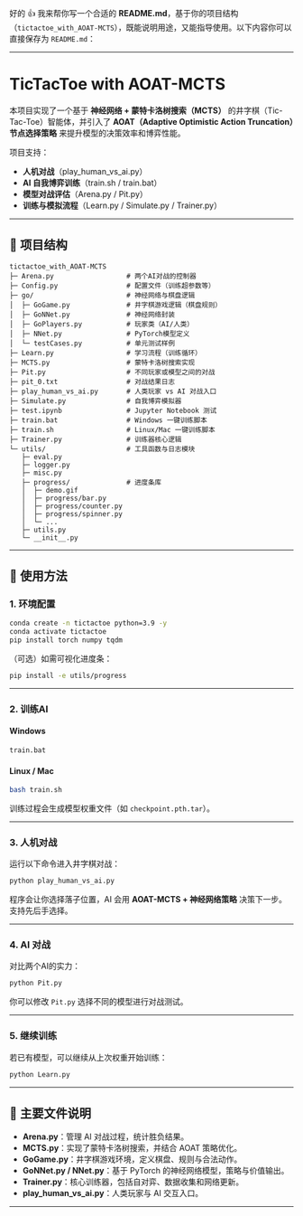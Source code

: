 好的 👍 我来帮你写一个合适的 **README.md**，基于你的项目结构（`tictactoe_with_AOAT-MCTS`），既能说明用途，又能指导使用。以下内容你可以直接保存为 `README.md`：

---

# TicTacToe with AOAT-MCTS

本项目实现了一个基于 **神经网络 + 蒙特卡洛树搜索（MCTS）** 的井字棋（Tic-Tac-Toe）智能体，并引入了 **AOAT（Adaptive Optimistic Action Truncation）节点选择策略** 来提升模型的决策效率和博弈性能。

项目支持：

* **人机对战**（play_human_vs_ai.py）
* **AI 自我博弈训练**（train.sh / train.bat）
* **模型对战评估**（Arena.py / Pit.py）
* **训练与模拟流程**（Learn.py / Simulate.py / Trainer.py）

---

## 📂 项目结构

```
tictactoe_with_AOAT-MCTS
├─ Arena.py                  # 两个AI对战的控制器
├─ Config.py                 # 配置文件（训练超参数等）
├─ go/                       # 神经网络与棋盘逻辑
│  ├─ GoGame.py              # 井字棋游戏逻辑（棋盘规则）
│  ├─ GoNNet.py              # 神经网络封装
│  ├─ GoPlayers.py           # 玩家类（AI/人类）
│  ├─ NNet.py                # PyTorch模型定义
│  └─ testCases.py           # 单元测试样例
├─ Learn.py                  # 学习流程（训练循环）
├─ MCTS.py                   # 蒙特卡洛树搜索实现
├─ Pit.py                    # 不同玩家或模型之间的对战
├─ pit_0.txt                 # 对战结果日志
├─ play_human_vs_ai.py       # 人类玩家 vs AI 对战入口
├─ Simulate.py               # 自我博弈模拟器
├─ test.ipynb                # Jupyter Notebook 测试
├─ train.bat                 # Windows 一键训练脚本
├─ train.sh                  # Linux/Mac 一键训练脚本
├─ Trainer.py                # 训练器核心逻辑
└─ utils/                    # 工具函数与日志模块
   ├─ eval.py
   ├─ logger.py
   ├─ misc.py
   ├─ progress/              # 进度条库
   │  ├─ demo.gif
   │  ├─ progress/bar.py
   │  ├─ progress/counter.py
   │  ├─ progress/spinner.py
   │  └─ ...
   ├─ utils.py
   └─ __init__.py
```

---

## 🚀 使用方法

### 1. 环境配置

```bash
conda create -n tictactoe python=3.9 -y
conda activate tictactoe
pip install torch numpy tqdm
```

（可选）如需可视化进度条：

```bash
pip install -e utils/progress
```

---

### 2. 训练AI

#### Windows

```bash
train.bat
```

#### Linux / Mac

```bash
bash train.sh
```

训练过程会生成模型权重文件（如 `checkpoint.pth.tar`）。

---

### 3. 人机对战

运行以下命令进入井字棋对战：

```bash
python play_human_vs_ai.py
```

程序会让你选择落子位置，AI 会用 **AOAT-MCTS + 神经网络策略** 决策下一步。
支持先后手选择。

---

### 4. AI 对战

对比两个AI的实力：

```bash
python Pit.py
```

你可以修改 `Pit.py` 选择不同的模型进行对战测试。

---

### 5. 继续训练

若已有模型，可以继续从上次权重开始训练：

```bash
python Learn.py
```

---

## 📑 主要文件说明

* **Arena.py**：管理 AI 对战过程，统计胜负结果。
* **MCTS.py**：实现了蒙特卡洛树搜索，并结合 AOAT 策略优化。
* **GoGame.py**：井字棋游戏环境，定义棋盘、规则与合法动作。
* **GoNNet.py / NNet.py**：基于 PyTorch 的神经网络模型，策略与价值输出。
* **Trainer.py**：核心训练器，包括自对弈、数据收集和网络更新。
* **play_human_vs_ai.py**：人类玩家与 AI 交互入口。

---

